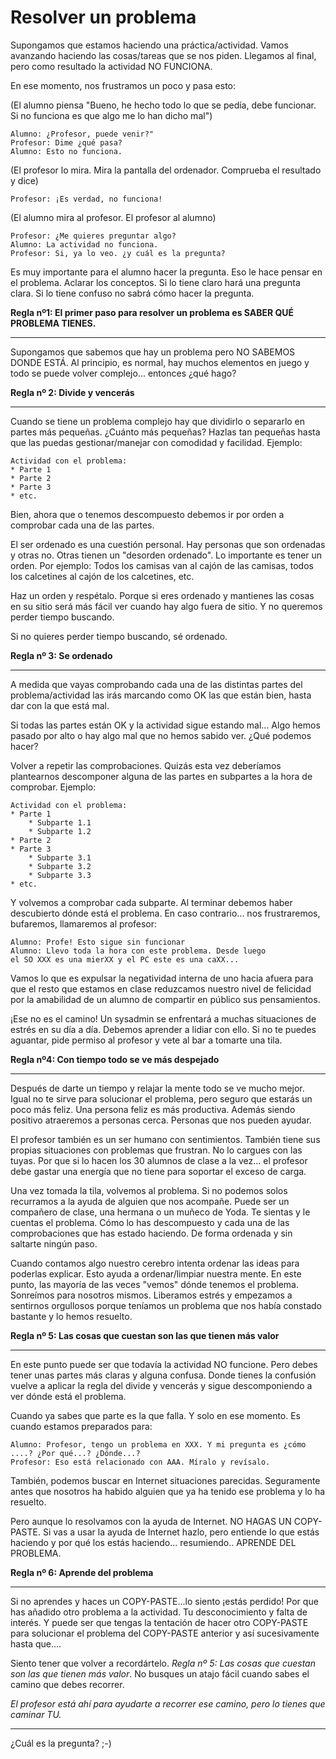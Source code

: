
# Resolver un problema

Supongamos que estamos haciendo una práctica/actividad. Vamos avanzando
haciendo las cosas/tareas que se nos piden. Llegamos al final, pero
como resultado la actividad NO FUNCIONA.

En ese momento, nos frustramos un poco y pasa esto:

(El alumno piensa "Bueno, he hecho todo lo que se pedía, debe funcionar. Si no funciona es que algo me lo han dicho
mal")

```
Alumno: ¿Profesor, puede venir?"
Profesor: Dime ¿qué pasa?
Alumno: Esto no funciona.
```
(El profesor lo mira. Mira la pantalla del ordenador. Comprueba el resultado y dice)

```
Profesor: ¡Es verdad, no funciona!
```

(El alumno mira al profesor. El profesor al alumno)

```
Profesor: ¿Me quieres preguntar algo?
Alumno: La actividad no funciona.
Profesor: Si, ya lo veo. ¿y cuál es la pregunta?
```

Es muy importante para el alumno hacer la pregunta. Eso le hace pensar en el
problema. Aclarar los conceptos. Si lo tiene claro hará una pregunta clara.
Si lo tiene confuso no sabrá cómo hacer la pregunta.

**Regla nº1: El primer paso para resolver un problema es SABER QUÉ PROBLEMA TIENES.**

---

Supongamos que sabemos que hay un problema pero NO SABEMOS DONDE ESTÁ. Al principio, es normal, hay muchos elementos en juego y todo se puede volver complejo... entonces ¿qué hago?

**Regla nº 2: Divide y vencerás**

---

Cuando se tiene un problema complejo hay que dividirlo o separarlo en partes más pequeñas. ¿Cuánto más pequeñas? Hazlas tan pequeñas hasta que las puedas gestionar/manejar con comodidad y facilidad. Ejemplo:

```
Actividad con el problema:
* Parte 1
* Parte 2
* Parte 3
* etc.
```

Bien, ahora que o tenemos descompuesto debemos ir por orden a comprobar cada una de las partes.

El ser ordenado es una cuestión personal. Hay personas que son ordenadas y otras no. Otras tienen un "desorden ordenado". Lo importante es tener un orden. Por ejemplo: Todos los camisas van al cajón de las camisas, todos los calcetines al cajón de los calcetines, etc.

Haz un orden y respétalo. Porque si eres ordenado y mantienes las cosas en su sitio será más fácil ver cuando hay algo fuera de sitio. Y no queremos perder tiempo buscando.

Si no quieres perder tiempo buscando, sé ordenado.

**Regla nº 3: Se ordenado**

---

A medida que vayas comprobando cada una de las distintas partes del problema/actividad las irás marcando como OK las que están bien, hasta dar con la que está mal.

Si todas las partes están OK y la actividad sigue estando mal... Algo hemos pasado por alto o hay algo mal que no hemos sabido ver. ¿Qué podemos hacer?

Volver a repetir las comprobaciones. Quizás esta vez deberíamos plantearnos descomponer alguna de las partes en subpartes a la hora de comprobar. Ejemplo:

```
Actividad con el problema:
* Parte 1
    * Subparte 1.1
    * Subparte 1.2
* Parte 2
* Parte 3
    * Subparte 3.1
    * Subparte 3.2
    * Subparte 3.3    
* etc.
```

Y volvemos a comprobar cada subparte. Al terminar debemos haber descubierto dónde está el problema. En caso contrario... nos frustraremos, bufaremos, llamaremos al profesor:

```
Alumno: Profe! Esto sigue sin funcionar
Alumno: Llevo toda la hora con este problema. Desde luego
el SO XXX es una mierXX y el PC este es una caXX...
```
Vamos lo que es expulsar la negatividad interna de uno hacia afuera para que el resto que estamos en clase reduzcamos nuestro nivel de felicidad por la amabilidad de un alumno de compartir en público sus pensamientos.

¡Ese no es el camino! Un sysadmin se enfrentará a muchas situaciones de estrés en su día a día. Debemos aprender a lidiar con ello. Si no te puedes aguantar, pide permiso al profesor y vete al bar a tomarte una tila.

**Regla nº4: Con tiempo todo se ve más despejado**

---

Después de darte un tiempo y relajar la mente todo se ve mucho mejor. Igual no te sirve para solucionar el problema, pero seguro que estarás un poco más feliz. Una persona feliz es más productiva. Además siendo positivo atraeremos a personas cerca. Personas que nos pueden ayudar.

El profesor también es un ser humano con sentimientos. También tiene sus propias situaciones con problemas que frustran. No lo cargues con las tuyas. Por que si lo hacen los 30 alumnos de clase a la vez... el profesor debe gastar una energía que no tiene para soportar el exceso de carga.

Una vez tomada la tila, volvemos al problema. Si no podemos solos recurramos a la ayuda de alguien que nos acompañe. Puede ser un compañero de clase, una hermana o un muñeco de Yoda. Te sientas y le cuentas el problema. Cómo lo has descompuesto y cada una de las comprobaciones que has estado haciendo. De forma ordenada y sin saltarte ningún paso.

Cuando contamos algo nuestro cerebro intenta ordenar las ideas para poderlas explicar. Esto ayuda a ordenar/limpiar nuestra mente. En este punto, las mayoría de las veces "vemos" dónde tenemos el problema. Sonreímos para nosotros mismos. Liberamos estrés y empezamos a sentirnos orgullosos porque teníamos un problema que nos había constado bastante y lo hemos resuelto.

**Regla nº 5: Las cosas que cuestan son las que tienen más valor**

---

En este punto puede ser que todavía la actividad NO funcione. Pero debes tener unas partes más claras y alguna confusa. Donde tienes la confusión vuelve a aplicar la regla del divide y vencerás y sigue descomponiendo a ver dónde está el problema.

Cuando ya sabes que parte es la que falla. Y solo en ese momento. Es cuando estamos preparados para:

```
Alumno: Profesor, tengo un problema en XXX. Y mi pregunta es ¿cómo ....? ¿Por qué...? ¿Dónde...?
Profesor: Eso está relacionado con AAA. Míralo y revísalo.
```

También, podemos buscar en Internet situaciones parecidas. Seguramente antes que nosotros ha habido alguien que ya ha tenido ese problema y lo ha resuelto.

Pero aunque lo resolvamos con la ayuda de Internet. NO HAGAS UN COPY-PASTE. Si vas a usar la ayuda de Internet hazlo, pero entiende lo que estás haciendo y por qué los estás haciendo... resumiendo.. APRENDE DEL PROBLEMA.

**Regla nº 6: Aprende del problema**

---

Si no aprendes y haces un COPY-PASTE...lo siento ¡estás perdido! Por que has añadido otro problema a la actividad. Tu desconocimiento y falta de interés. Y puede ser que tengas la tentación de hacer otro COPY-PASTE para solucionar el problema del COPY-PASTE anterior y así sucesivamente hasta que....

Siento tener que volver a recordártelo. *Regla nº 5: Las cosas que cuestan son las que tienen más valor*. No busques un atajo fácil cuando sabes el camino que debes recorrer.

*El profesor está ahí para ayudarte a recorrer ese camino, pero lo tienes que caminar TU.*

---

¿Cuál es la pregunta? ;-)
